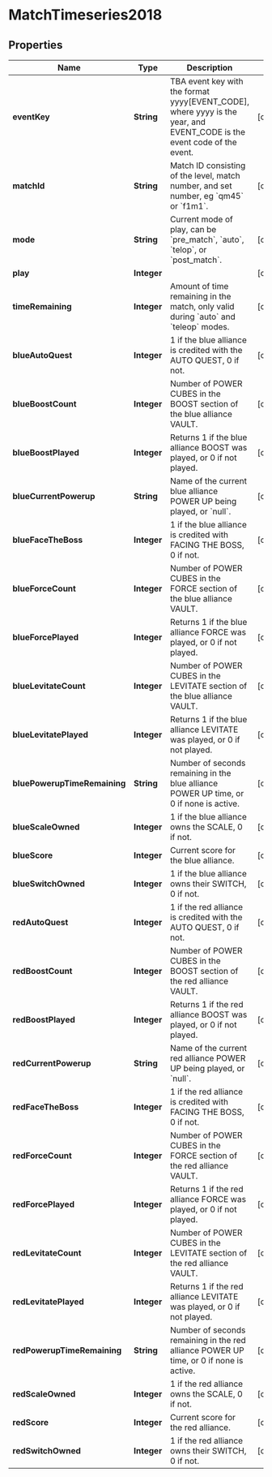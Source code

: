 # MatchTimeseries2018

## Properties
Name | Type | Description | Notes
------------ | ------------- | ------------- | -------------
**eventKey** | **String** | TBA event key with the format yyyy[EVENT_CODE], where yyyy is the year, and EVENT_CODE is the event code of the event. |  [optional]
**matchId** | **String** | Match ID consisting of the level, match number, and set number, eg &#x60;qm45&#x60; or &#x60;f1m1&#x60;. |  [optional]
**mode** | **String** | Current mode of play, can be &#x60;pre_match&#x60;, &#x60;auto&#x60;, &#x60;telop&#x60;, or &#x60;post_match&#x60;. |  [optional]
**play** | **Integer** |  |  [optional]
**timeRemaining** | **Integer** | Amount of time remaining in the match, only valid during &#x60;auto&#x60; and &#x60;teleop&#x60; modes. |  [optional]
**blueAutoQuest** | **Integer** | 1 if the blue alliance is credited with the AUTO QUEST, 0 if not. |  [optional]
**blueBoostCount** | **Integer** | Number of POWER CUBES in the BOOST section of the blue alliance VAULT. |  [optional]
**blueBoostPlayed** | **Integer** | Returns 1 if the blue alliance BOOST was played, or 0 if not played. |  [optional]
**blueCurrentPowerup** | **String** | Name of the current blue alliance POWER UP being played, or &#x60;null&#x60;. |  [optional]
**blueFaceTheBoss** | **Integer** | 1 if the blue alliance is credited with FACING THE BOSS, 0 if not. |  [optional]
**blueForceCount** | **Integer** | Number of POWER CUBES in the FORCE section of the blue alliance VAULT. |  [optional]
**blueForcePlayed** | **Integer** | Returns 1 if the blue alliance FORCE was played, or 0 if not played. |  [optional]
**blueLevitateCount** | **Integer** | Number of POWER CUBES in the LEVITATE section of the blue alliance VAULT. |  [optional]
**blueLevitatePlayed** | **Integer** | Returns 1 if the blue alliance LEVITATE was played, or 0 if not played. |  [optional]
**bluePowerupTimeRemaining** | **String** | Number of seconds remaining in the blue alliance POWER UP time, or 0 if none is active. |  [optional]
**blueScaleOwned** | **Integer** | 1 if the blue alliance owns the SCALE, 0 if not. |  [optional]
**blueScore** | **Integer** | Current score for the blue alliance. |  [optional]
**blueSwitchOwned** | **Integer** | 1 if the blue alliance owns their SWITCH, 0 if not. |  [optional]
**redAutoQuest** | **Integer** | 1 if the red alliance is credited with the AUTO QUEST, 0 if not. |  [optional]
**redBoostCount** | **Integer** | Number of POWER CUBES in the BOOST section of the red alliance VAULT. |  [optional]
**redBoostPlayed** | **Integer** | Returns 1 if the red alliance BOOST was played, or 0 if not played. |  [optional]
**redCurrentPowerup** | **String** | Name of the current red alliance POWER UP being played, or &#x60;null&#x60;. |  [optional]
**redFaceTheBoss** | **Integer** | 1 if the red alliance is credited with FACING THE BOSS, 0 if not. |  [optional]
**redForceCount** | **Integer** | Number of POWER CUBES in the FORCE section of the red alliance VAULT. |  [optional]
**redForcePlayed** | **Integer** | Returns 1 if the red alliance FORCE was played, or 0 if not played. |  [optional]
**redLevitateCount** | **Integer** | Number of POWER CUBES in the LEVITATE section of the red alliance VAULT. |  [optional]
**redLevitatePlayed** | **Integer** | Returns 1 if the red alliance LEVITATE was played, or 0 if not played. |  [optional]
**redPowerupTimeRemaining** | **String** | Number of seconds remaining in the red alliance POWER UP time, or 0 if none is active. |  [optional]
**redScaleOwned** | **Integer** | 1 if the red alliance owns the SCALE, 0 if not. |  [optional]
**redScore** | **Integer** | Current score for the red alliance. |  [optional]
**redSwitchOwned** | **Integer** | 1 if the red alliance owns their SWITCH, 0 if not. |  [optional]
